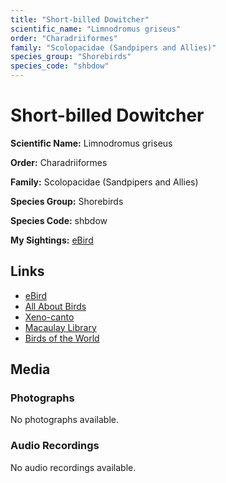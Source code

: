 ```yaml
---
title: "Short-billed Dowitcher"
scientific_name: "Limnodromus griseus"
order: "Charadriiformes"
family: "Scolopacidae (Sandpipers and Allies)"
species_group: "Shorebirds"
species_code: "shbdow"
---
```


# Short-billed Dowitcher

**Scientific Name:** Limnodromus griseus

**Order:** Charadriiformes

**Family:** Scolopacidae (Sandpipers and Allies)

**Species Group:** Shorebirds

**Species Code:** shbdow

**My Sightings:** [eBird](https://ebird.org/lifelist?r=world&time=life&spp=shbdow)

## Links
* [eBird](https://ebird.org/species/shbdow) 
* [All About Birds](https://www.allaboutbirds.org/guide/shbdow) 
* [Xeno-canto](https://www.xeno-canto.org/species/limnodromus-griseus) 
* [Macaulay Library](https://search.macaulaylibrary.org/catalog?taxonCode=shbdow&sort=rating_rank_desc)
* [Birds of the World](https://birdsoftheworld.org/bow/species/shbdow)

## Media
### Photographs
No photographs available.

### Audio Recordings
No audio recordings available.
